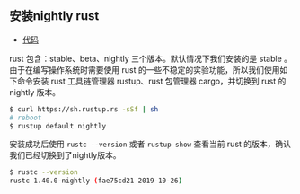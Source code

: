 ## 安装nightly rust

* [代码](https://github.com/rcore-os/rCore_tutorial/tree/9900fd9c751761d262594053576ace8590610261)

rust 包含：stable、beta、nightly 三个版本。默认情况下我们安装的是 stable 。由于在编写操作系统时需要使用 rust 的一些不稳定的实验功能，所以我们使用如下命令安装 rust 工具链管理器 rustup、rust 包管理器 cargo，并切换到 rust 的 nightly 版本。

```bash
$ curl https://sh.rustup.rs -sSf | sh
# reboot
$ rustup default nightly
```

安装成功后使用 ``rustc --version`` 或者 ``rustup show`` 查看当前 rust 的版本，确认我们已经切换到了nightly版本。

```bash
$ rustc --version
rustc 1.40.0-nightly (fae75cd21 2019-10-26)
```

